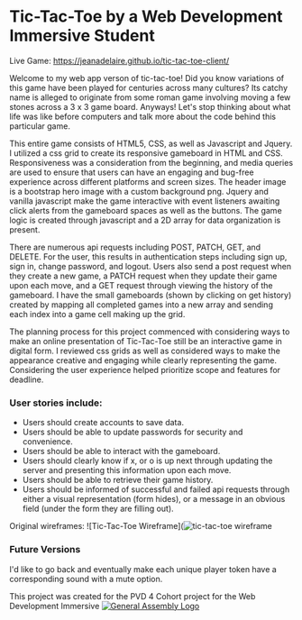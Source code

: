 # Tic-Tac-Toe by a Web Development Immersive Student

Live Game: https://jeanadelaire.github.io/tic-tac-toe-client/

Welcome to my web app verson of tic-tac-toe! Did you know variations of this game have been played for centuries across many cultures? Its catchy name is alleged to originate from some roman game involving moving a few stones across a 3 x 3 game board. Anyways! Let's stop thinking about what life was like before computers and talk more about the code behind this particular game.

This entire game consists of HTML5, CSS, as well as Javascript and Jquery. I utilized a css grid to create its responsive gameboard in HTML and CSS. Responsiveness was a consideration from the beginning, and media queries are used to ensure that users can have an engaging and bug-free experience across different platforms and screen sizes. The header image is a bootstrap hero image with a custom background png. Jquery and vanilla javascript make the game interactive with event listeners awaiting click alerts from the gameboard spaces as well as the buttons. The game logic is created through javascript and a 2D array for data organization is present.

There are numerous api requests including POST, PATCH, GET, and DELETE. For the user, this results in authentication steps including sign up, sign in, change password, and logout. Users also send a post request when they create a new game, a PATCH request when they update their game upon each move, and a GET request through viewing the history of the gameboard. I have the small gameboards (shown by clicking on get history) created by mapping all completed games into a new array and sending each index into a game cell making up the grid. 

The planning process for this project commenced with considering ways to make an online presentation of Tic-Tac-Toe still be an interactive game in digital form. I reviewed css grids as well as considered ways to make the appearance creative and engaging while clearly representing the game. Considering the user experience helped prioritize scope and features for deadline. 

### User stories include:
- Users should create accounts to save data.
- Users should be able to update passwords for security and convenience.
- Users should be able to interact with the gameboard.
- Users should clearly know if x, or o is up next through updating the server and presenting this information upon each move.
- Users should be able to retrieve their game history.
- Users should be informed of successful and failed api requests through either a visual representation (form hides), or a message in an obvious field (under the form they are filling out).

Original wireframes:
![Tic-Tac-Toe Wireframe](![tic-tac-toe wireframe](https://user-images.githubusercontent.com/41646757/47681811-d9324200-dba0-11e8-8669-5dbf83666160.jpg)

### Future Versions
I'd like to go back and eventually make each unique player token have a corresponding sound with a mute option. 

This project was created for the PVD 4 Cohort project for the Web Development Immersive
[![General Assembly Logo](https://camo.githubusercontent.com/1a91b05b8f4d44b5bbfb83abac2b0996d8e26c92/687474703a2f2f692e696d6775722e636f6d2f6b6538555354712e706e67)](https://generalassemb.ly/education/web-development-immersive)
